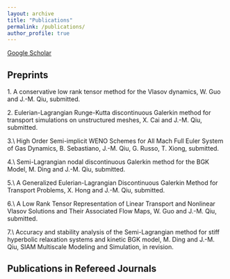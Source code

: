 ```yaml
---
layout: archive
title: "Publications"
permalink: /publications/
author_profile: true
---
```


[Google Scholar](https://scholar.google.com/citations?hl=en&user=eCEowlgAAAAJ)

## Preprints

1\. A conservative low rank tensor method for the Vlasov dynamics, W. Guo  and J.-M. Qiu, submitted. 

2\. Eulerian-Lagrangian Runge-Kutta discontinuous Galerkin method for transport simulations on unstructured meshes, X. Cai and J.-M. Qiu, submitted. 

3.\ High Order Semi-implicit WENO Schemes for All Mach Full Euler System of Gas Dynamics, B. Sebastiano, J.-M. Qiu, G. Russo, T. Xiong, submitted. 

4.\ Semi-Lagrangian nodal discontinuous Galerkin method for the BGK Model, M. Ding and J.-M. Qiu, submitted. 

5.\ A Generalized Eulerian-Lagrangian Discontinuous Galerkin Method for Transport Problems, X. Hong and J.-M. Qiu, submitted.

6.\ A Low Rank Tensor Representation of Linear Transport and Nonlinear Vlasov Solutions and Their Associated Flow Maps, W. Guo  and J.-M. Qiu, submitted. 

7.\ Accuracy and stability analysis of the Semi-Lagrangian method for stiff hyperbolic relaxation systems and kinetic BGK model, M. Ding and J.-M. Qiu, SIAM Multiscale Modeling and Simulation, in revision.  

## Publications in Refereed Journals


